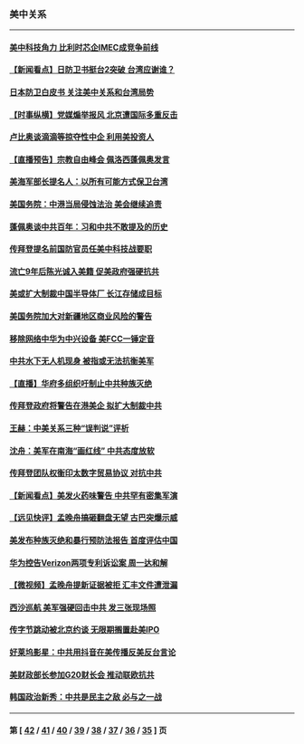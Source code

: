 ### 美中关系
---
#### [美中科技角力 比利时芯企IMEC成竞争前线](../../pages/nf1412576/n13086846.md) 
#### [【新闻看点】日防卫书挺台2突破 台湾应谢谁？](../../pages/nf1412576/n13087012.md) 
#### [日本防卫白皮书 关注美中关系和台湾局势](../../pages/nf1412576/n13086796.md) 
#### [【时事纵横】党媒煽举报风 北京遭国际多重反击](../../pages/nf1412576/n13087052.md) 
#### [卢比奥谈滴滴等掠夺性中企 利用美投资人](../../pages/nf1412576/n13086604.md) 
#### [【直播预告】宗教自由峰会 佩洛西蓬佩奥发言](../../pages/nf1412576/n13086205.md) 
#### [美海军部长提名人：以所有可能方式保卫台湾](../../pages/nf1412576/n13086938.md) 
#### [美国务院：中港当局侵蚀法治 美会继续追责](../../pages/nf1412576/n13086910.md) 
#### [蓬佩奥谈中共百年：习和中共不敢提及的历史](../../pages/nf1412576/n13086813.md) 
#### [传拜登提名前国防官员任美中科技战要职](../../pages/nf1412576/n13086713.md) 
#### [流亡9年后陈光诚入美籍 促美政府强硬抗共](../../pages/nf1412576/n13086679.md) 
#### [美或扩大制裁中国半导体厂 长江存储成目标](../../pages/nf1412576/n13086182.md) 
#### [美国务院加大对新疆地区商业风险的警告](../../pages/nf1412576/n13086639.md) 
#### [移除网络中华为中兴设备 美FCC一锤定音](../../pages/nf1412576/n13086476.md) 
#### [中共水下无人机现身 被指或无法抗衡美军](../../pages/nf1412576/n13086338.md) 
#### [【直播】华府多组织吁制止中共种族灭绝](../../pages/nf1412576/n13086206.md) 
#### [传拜登政府将警告在港美企 拟扩大制裁中共](../../pages/nf1412576/n13086137.md) 
#### [王赫：中美关系三种“误判说”评析](../../pages/nf1412576/n13084609.md) 
#### [沈舟：美军在南海“画红线” 中共态度放软](../../pages/nf1412576/n13084835.md) 
#### [传拜登团队权衡印太数字贸易协议 对抗中共](../../pages/nf1412576/n13084918.md) 
#### [【新闻看点】美发火药味警告 中共罕有密集军演](../../pages/nf1412576/n13084687.md) 
#### [【远见快评】孟晚舟搞砸翻盘无望 古巴突爆示威](../../pages/nf1412576/n13084696.md) 
#### [美发布种族灭绝和暴行预防法报告 首度评估中国](../../pages/nf1412576/n13084685.md) 
#### [华为控告Verizon两项专利诉讼案 周一达和解](../../pages/nf1412576/n13084461.md) 
#### [【微视频】孟晚舟提新证据被拒 汇丰文件遭泄漏](../../pages/nf1412576/n13084219.md) 
#### [西沙巡航 美军强硬回击中共 发三张现场照](../../pages/nf1412576/n13084288.md) 
#### [传字节跳动被北京约谈 无限期搁置赴美IPO](../../pages/nf1412576/n13084068.md) 
#### [好莱坞影星：中共用抖音在美传播反美反台言论](../../pages/nf1412576/n13083813.md) 
#### [美财政部长参加G20财长会 推动联欧抗共](../../pages/nf1412576/n13084153.md) 
#### [韩国政治新秀：中共是民主之敌 必与之一战](../../pages/nf1412576/n13084088.md) 

---
#### 第 [ [42](./42.md) / [41](./41.md) / [40](./40.md) / [39](./39.md) / [38](./38.md) / [37](./37.md) / [36](./36.md) / [35](./35.md) ] 页

